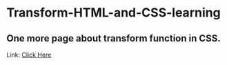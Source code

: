 # Transform-HTML-and-CSS-learning
## One more page about transform function in CSS.
Link: [Click Here](https://david-rjoian.github.io/Transform-Front-Learning/)
